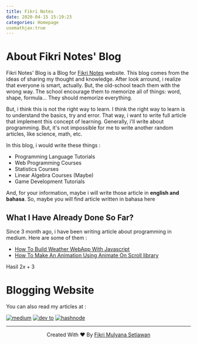 ```yaml
---
title: Fikri Notes
date: 2020-04-15 15:19:23
categories: Homepage
usemathjax:true
---
```


# About Fikri Notes' Blog
Fikri Notes' Blog is a Blog for [Fikri Notes](https://fikrinotes.netlify.app) website. This blog comes from the ideas of sharing my thought and knowledge. After look arround, i realize that everyone is smart, actually. But, the old-school teach them with the wrong way. The school encourage them to memorize all of things: word, shape, formula... They should memorize everything. 

But, i think this is not the right way to learn. I think the right way to learn is to understand the basics, try and error. That way, i want to write full article that implement this concept of learning. Generally, i'll write about programming. But, it's not impossible for me to write another random articles, like science, math, etc. 

In this blog, i would write these things :
- Programming Language Tutorials
- Web Programming Courses 
- Statistics Courses
- Linear Algebra Courses (Maybe) 
- Game Development Tutorials 

And, for your information, maybe i will write those article in **english and bahasa**. So, maybe you will find article written in bahasa here 

## What I Have Already Done So Far? 

Since 3 month ago, i have been writing article about programming in medium. Here are some of them : 
- [How To Build Weather WebApp With Javascript](https://javascript.plainenglish.io/how-to-build-a-weather-web-app-using-vanilla-javascript-5518dbb92c52) 
- [How To Make An Animation Using Animate On Scroll library](https://medium.com/geekculture/how-to-make-an-animation-using-animate-on-scroll-8f57ef73924c)

Hasil <span> $2x+3$ </span>

# Blogging Website 
You can also read my articles at : 

<a href="https://fikrinotes.medium.com">![medium](https://img.shields.io/badge/Medium-12100E?style=for-the-badge&logo=medium&logoColor=white)</a>
<a href="https://dev.to/fikrinotes">![dev to](https://img.shields.io/badge/dev.to-0A0A0A?style=for-the-badge&logo=dev.to&logoColor=white)</a>
<a href="https://fikrinotes.hashnode.dev">![hashnode](https://img.shields.io/badge/Hashnode-2962FF?style=for-the-badge&logo=hashnode&logoColor=white)</a>

<hr/>

<center>

Created With ♥️ By <a href="https://fikrinotes.netlify.app/">Fikri Mulyana Setiawan</a>

</center>

